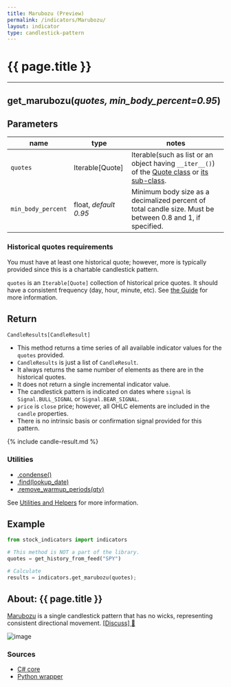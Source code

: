 ```yaml
---
title: Marubozu (Preview)
permalink: /indicators/Marubozu/
layout: indicator
type: candlestick-pattern
---
```


# {{ page.title }}
<hr>

## **get_marubozu**(*quotes, min_body_percent=0.95*)

## Parameters

| name | type | notes
| -- |-- |--
| `quotes` | Iterable[Quote] | Iterable(such as list or an object having `__iter__()`) of the [Quote class]({{site.baseurl}}/guide/#historical-quotes) or [its sub-class]({{site.baseurl}}/guide/#using-custom-quote-classes).
| `min_body_percent` | float, *default 0.95* | Minimum body size as a decimalized percent of total candle size.  Must be between 0.8 and 1, if specified.

### Historical quotes requirements

You must have at least one historical quote; however, more is typically provided since this is a chartable candlestick pattern.

`quotes` is an `Iterable[Quote]` collection of historical price quotes.  It should have a consistent frequency (day, hour, minute, etc).  See [the Guide]({{site.baseurl}}/guide/#historical-quotes) for more information.

## Return

```python
CandleResults[CandleResult]
```

- This method returns a time series of all available indicator values for the `quotes` provided.
- `CandleResults` is just a list of `CandleResult`.
- It always returns the same number of elements as there are in the historical quotes.
- It does not return a single incremental indicator value.
- The candlestick pattern is indicated on dates where `signal` is `Signal.BULL_SIGNAL` or `Signal.BEAR_SIGNAL`.
- `price` is `close` price; however, all OHLC elements are included in the `candle` properties.
- There is no intrinsic basis or confirmation signal provided for this pattern.

{% include candle-result.md %}

### Utilities

- [.condense()]({{site.baseurl}}/utilities#condense)
- [.find(lookup_date)]({{site.baseurl}}/utilities#find-indicator-result-by-date)
- [.remove_warmup_periods(qty)]({{site.baseurl}}/utilities#remove-warmup-periods)

See [Utilities and Helpers]({{site.baseurl}}/utilities#utilities-for-indicator-results) for more information.

## Example

```python
from stock_indicators import indicators

# This method is NOT a part of the library.
quotes = get_history_from_feed("SPY")

# Calculate
results = indicators.get_marubozu(quotes);
```

## About: {{ page.title }}

[Marubozu](https://en.wikipedia.org/wiki/Marubozu) is a single candlestick pattern that has no wicks, representing consistent directional movement.
[[Discuss] :speech_balloon:]({{site.github.base_repository_url}}/discussions/512 "Community discussion about this indicator")

![image]({{site.charturl}}/Marubozu.png)

### Sources

- [C# core]({{site.base_sourceurl}}/m-r/Marubozu/Marubozu.cs)
- [Python wrapper]({{site.sourceurl}}/marubozu.py)
